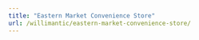 ```yaml
---
title: "Eastern Market Convenience Store"
url: /willimantic/eastern-market-convenience-store/
---
```

